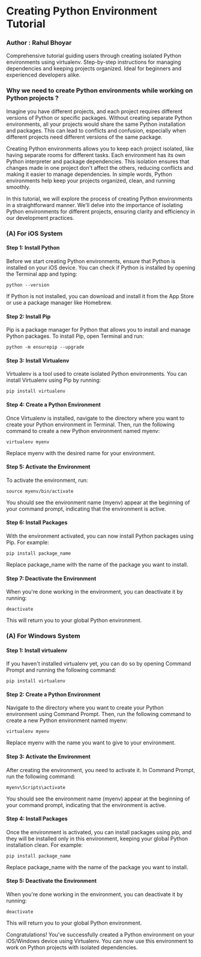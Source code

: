 # Creating Python Environment Tutorial
### Author : Rahul Bhoyar

Comprehensive tutorial guiding users through creating isolated Python environments using virtualenv. Step-by-step instructions for managing dependencies and keeping projects organized. Ideal for beginners and experienced developers alike.

### Why we need to create Python environments while working on Python projects ?
Imagine you have different projects, and each project requires different versions of Python or specific packages. Without creating separate Python environments, all your projects would share the same Python installation and packages. This can lead to conflicts and confusion, especially when different projects need different versions of the same package.

Creating Python environments allows you to keep each project isolated, like having separate rooms for different tasks. Each environment has its own Python interpreter and package dependencies. This isolation ensures that changes made in one project don't affect the others, reducing conflicts and making it easier to manage dependencies. In simple words, Python environments help keep your projects organized, clean, and running smoothly.

In this tutorial, we will explore the process of creating Python environments in a straightforward manner. We'll delve into the importance of isolating Python environments for different projects, ensuring clarity and efficiency in our development practices.

### (A) For iOS System
#### Step 1: Install Python

Before we start creating Python environments, ensure that Python is installed on your iOS device. You can check if Python is installed by opening the Terminal app and typing:
```
python --version
```
If Python is not installed, you can download and install it from the App Store or use a package manager like Homebrew.

#### Step 2: Install Pip

Pip is a package manager for Python that allows you to install and manage Python packages. To install Pip, open Terminal and run:

```
python -m ensurepip --upgrade
```
#### Step 3: Install Virtualenv

Virtualenv is a tool used to create isolated Python environments. You can install Virtualenv using Pip by running:

```
pip install virtualenv
```
#### Step 4: Create a Python Environment

Once Virtualenv is installed, navigate to the directory where you want to create your Python environment in Terminal. Then, run the following command to create a new Python environment named myenv:

```
virtualenv myenv
```
Replace myenv with the desired name for your environment.

#### Step 5: Activate the Environment

To activate the environment, run:

```
source myenv/bin/activate
```
You should see the environment name (myenv) appear at the beginning of your command prompt, indicating that the environment is active.

#### Step 6: Install Packages

With the environment activated, you can now install Python packages using Pip. For example:

```
pip install package_name
```
Replace package_name with the name of the package you want to install.

#### Step 7: Deactivate the Environment

When you're done working in the environment, you can deactivate it by running:

```
deactivate
```
This will return you to your global Python environment.

### (A) For Windows System
#### Step 1: Install virtualenv

If you haven't installed virtualenv yet, you can do so by opening Command Prompt and running the following command:

```
pip install virtualenv
```
#### Step 2: Create a Python Environment

Navigate to the directory where you want to create your Python environment using Command Prompt. Then, run the following command to create a new Python environment named myenv:

```
virtualenv myenv
```
Replace myenv with the name you want to give to your environment.

#### Step 3: Activate the Environment

After creating the environment, you need to activate it. In Command Prompt, run the following command:

```
myenv\Scripts\activate
```
You should see the environment name (myenv) appear at the beginning of your command prompt, indicating that the environment is active.

#### Step 4: Install Packages

Once the environment is activated, you can install packages using pip, and they will be installed only in this environment, keeping your global Python installation clean. For example:

```
pip install package_name
```
Replace package_name with the name of the package you want to install.

#### Step 5: Deactivate the Environment

When you're done working in the environment, you can deactivate it by running:

```
deactivate
```
This will return you to your global Python environment.

Congratulations! You've successfully created a Python environment on your iOS/Windows device using Virtualenv. 
You can now use this environment to work on Python projects with isolated dependencies.
